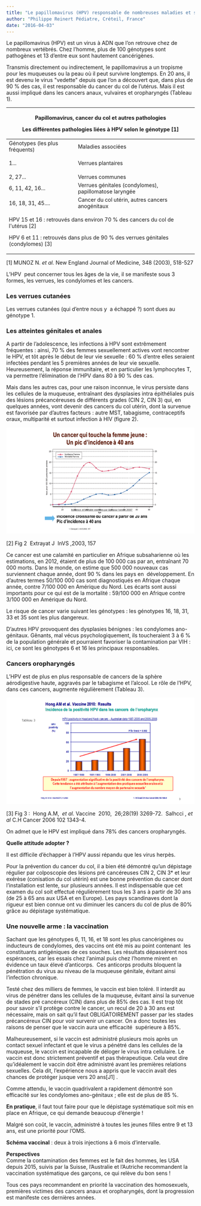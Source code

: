 ```yaml
---
title: "Le papillomavirus (HPV) responsable de nombreuses maladies et surtout du cancer du col de l'utérus"
author: "Philippe Reinert Pédiatre, Créteil, France"
date: "2016-04-03"
---
```


<div class="teaser"><p>Le papillomavirus (HPV) est un virus à ADN que l’on retrouve chez de nombreux vertébrés. Chez l’homme, plus de 100 génotypes sont pathogènes et 13 d’entre eux sont hautement cancérigènes.</p></div>

Transmis directement ou indirectement, le papillomavirus a un tropisme pour les muqueuses ou la peau où il peut survivre longtemps. En 20 ans, il est devenu le virus "vedette" depuis que l’on a découvert que, dans plus de 90 % des cas, il est responsable du cancer du col de l’utérus. Mais il est aussi impliqué dans les cancers anaux, vulvaires et oropharyngés (Tableau 1).

<table>

<thead>

<tr>

<th colspan="2" scope="col">

Papillomavirus, cancer du col et autres pathologies

Les différentes pathologies liées à HPV selon le génotype \[1\]

</th>

</tr>

</thead>

<tbody>

<tr>

<td>Génotypes  
(les plus fréquents)</td>

<td>Maladies associées</td>

</tr>

<tr>

<td>1...</td>

<td>

Verrues plantaires

</td>

</tr>

<tr>

<td>2, 27...</td>

<td>Verrues communes</td>

</tr>

<tr>

<td>6, 11, 42, 16...</td>

<td>Verrues génitales (condylomes),   
papillomatose laryngée</td>

</tr>

<tr>

<td>16, 18, 31, 45....</td>

<td>Cancer du col utérin,  
autres cancers anogénitaux</td>

</tr>

<tr>

<td colspan="2">

HPV 15 et 16 : retrouvés dans environ 70 % des cancers du col de l'utérus \[2\]

HPV 6 et 11 : retrouvés dans plus de 90 % des verrues génitales (condylomes) \[3\]

</td>

</tr>

</tbody>

</table>

\[1\] MUNOZ N. *et al.* New England Journal of Medicine, 348 (2003), 518-527

L’HPV  peut concerner tous les âges de la vie, il se manifeste sous 3 formes, les verrues, les condylomes et les cancers.

### Les verrues cutanées

Les verrues cutanées (qui d’entre nous y  a échappé ?) sont dues au génotype 1.

### Les atteintes génitales et anales

A partir de l’adolescence, les infections à HPV sont extrêmement fréquentes : ainsi, 70 % des femmes sexuellement actives vont rencontrer le HPV, et tôt après le début de leur vie sexuelle : 60 % d’entre elles seraient infectées pendant les 5 premières années de leur vie sexuelle.  
Heureusement, la réponse immunitaire, et en particulier les lymphocytes T, va permettre l’élimination de l’HPV dans 80 à 90 % des cas.

Mais dans les autres cas, pour une raison inconnue, le virus persiste dans les cellules de la muqueuse, entraînant des dysplasies intra épithéliales puis des lésions précancéreuses de différents grades (CIN 2, CIN 3) qui, en quelques années, vont devenir des cancers du col utérin, dont la survenue est favorisée par d’autres facteurs : autre MST, tabagisme, contraceptifs oraux, multiparité et surtout infection à HIV (figure 2).

![](image003-1.png)

\[2\] Fig 2  Extrayat J  InVS ,2003, 157

Ce cancer est une calamité en particulier en Afrique subsaharienne où les estimations, en 2012, étaient de plus de 100 000 cas par an, entraînant 70 000 morts. Dans le monde, on estime que 500 000 nouveaux cas surviennent chaque année, dont 90 % dans les pays en  développement. En d’autres termes 50/100 000 cas sont diagnostiqués en Afrique chaque année, contre 7/100 000 en Amérique du Nord. Les écarts sont aussi importants pour ce qui est de la mortalité : 59/100 000 en Afrique contre 3/100 000 en Amérique du Nord.

Le risque de cancer varie suivant les génotypes : les génotypes 16, 18, 31, 33 et 35 sont les plus dangereux.

D’autres HPV provoquent des dysplasies bénignes : les condylomes ano-génitaux. Gênants, mal vécus psychologiquement, ils toucheraient 3 à 6 % de la population générale et pourraient favoriser la contamination par VIH : ici, ce sont les génotypes 6 et 16 les principaux responsables.

### Cancers oropharyngés

L’HPV est de plus en plus responsable de cancers de la sphère aérodigestive haute, aggravés par le tabagisme et l’alcool. Le rôle de l’HPV, dans ces cancers, augmente régulièrement (Tableau 3).

![](image005-0.png)

\[3\] Fig 3 :  Hong A.M,  *et al.* Vaccine  2010,  26;28(19) 3269-72.  Salhcci , *et al* C.H Cancer 2006 102 1343-4.

On admet que le HPV est impliqué dans 78% des cancers oropharyngés.

**Quelle attitude adopter ?**

Il est difficile d’échapper à l’HPV aussi répandu que les virus herpès.

Pour la prévention du cancer du col, il a bien été démontré qu’un dépistage régulier par colposcopie des lésions pré cancéreuses CIN 2, CIN 3\* et leur exérèse (conisation du col utérin) est une bonne prévention du cancer dont l’installation est lente, sur plusieurs années. Il est indispensable que cet examen du col soit effectué régulièrement tous les 3 ans à partir de 30 ans (de 25 à 65 ans aux USA et en Europe). Les pays scandinaves dont la rigueur est bien connue ont vu diminuer les cancers du col de plus de 80% grâce au dépistage systématique.

### Une nouvelle arme : la vaccination

Sachant que les génotypes 6, 11, 16, et 18 sont les plus cancérigènes ou inducteurs de condylomes, des vaccins ont été mis au point contenant  les constituants antigéniques de ces souches. Les résultats dépassèrent nos espérances, car les essais chez l’animal puis chez l’homme mirent en évidence un taux élevé d’anticorps.  Ces anticorps produits bloquent la pénétration du virus au niveau de la muqueuse génitale, évitant ainsi l’infection chronique.

Testé chez des milliers de femmes, le vaccin est bien toléré. Il interdit au virus de pénétrer dans les cellules de la muqueuse, évitant ainsi la survenue de stades pré cancéreux (CIN) dans plus de 85% des cas. Il est trop tôt pour savoir s’il protège contre le cancer, un recul de 20 à 30 ans est nécessaire, mais on sait qu’il faut OBLIGATOIREMENT passer par les stades précancéreux CIN pour voir survenir un cancer. On a donc toutes les raisons de penser que le vaccin aura une efficacité  supérieure à 85%.

Malheureusement, si le vaccin est administré plusieurs mois après un contact sexuel infectant et que le virus a pénétré dans les cellules de la muqueuse, le vaccin est incapable de déloger le virus intra cellulaire. Le vaccin est donc strictement préventif et pas thérapeutique. Cela veut dire qu’idéalement le vaccin doit être administré avant les premières relations sexuelles. Cela dit, l’expérience nous a appris que le vaccin avait des chances de protéger jusque vers 20 ans\[J1\] .

Comme attendu, le vaccin quadrivalent a rapidement démontré son efficacité sur les condylomes ano-génitaux ; elle est de plus de 85 %.

**En pratique**, il faut tout faire pour que le dépistage systématique soit mis en place en Afrique, ce qui demande beaucoup d’énergie !

Malgré son coût, le vaccin, administré à toutes les jeunes filles entre 9 et 13 ans, est une priorité pour l’OMS.

**Schéma vaccinal** : deux à trois injections à 6 mois d’intervalle.

**Perspectives**  
Comme la contamination des femmes est le fait des hommes, les USA depuis 2015, suivis par la Suisse, l’Australie et l’Autriche recommandent la vaccination systématique des garçons, ce qui relève du bon sens !

Tous ces pays recommandent en priorité la vaccination des homosexuels, premières victimes des cancers anaux et oropharyngés, dont la progression est manifeste ces dernières années.
